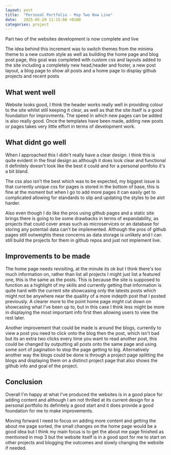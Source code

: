 ```yaml
---
layout: post
title:  "Personal Portfolio - Mvp Two Now Live"
date:   2025-05-29 11:15:00 +0100
categories: project
---
```

Part two of the websites development is now complete and live 

The idea behind this increment was to switch themes from the minima theme to a new custom style as well as building the home page and blog post page, this goal was completed with custom css and layouts added to the site including a completely new head,header and footer, a new post layout, a blog page to show all posts and a home page to display github projects and recent posts   

## What went well ## 
Website looks good, I think the header works really well in providing colour to the site whilst still keeping it clear, as well as that the site itself is a good foundation for improvments. The speed in which new pages can be added is also really good. Once the templates have been made, adding new posts or pages takes very little effort in terms of development work.  

## What didnt go well ##
When I approached this I didn't really have a clear design. I think this is quite evident in the final design as although it does look clear and functional it definitely doesn't look like the best it could and for a personal portfolio it's a bit bland.

The css also isn't the best which was to be expected, my biggest issue is that currently unique css for pages is stored in the bottom of base, this is fine at the moment but when I go to add more pages it can easily get to complicated allowing for standards to slip and updating the styles to be alot harder. 

Also even though I do like the pros using github pages and a static site brings there is going to be some drawbacks in terms of expandability, as projects that could cover areas such as microservices or an database for storing any potentail data can't be implemented. Although the pros of github pages still outweights these concerns as data storage is unlikely and I can still build the projects for them in github repos and just not implement live.      

## Improvements to be made ##

The home page needs revisiting, at the minute its ok but I think there's too much information on, rather than list all projects I might just list a featured one, this is the same as the posts. This is because the site is supposed to function as a highlight of my skills and currently getting that information is quite hard with the current site showcasing only the latests posts which might not be anywhere near the quaility of a more indepth post that I posted previously. A clearer more to the point home page might cut down on showcasing what I've been up to, but in this case I think less might be more in displaying the most important info first then allowing users to view the rest later.

Another improvement that could be made is around the blogs, currently to view a post you need to click onto the blog then the post, which isn't bad but its an extra two clicks every time you want to read another post, this could be changed by outputting all posts onto the same page and using some sort of pagination to stop the page getting to big. Alternatively another way the blogs could be done is through a project page splitting the blogs and displaying them on a distinct project page that also shows the github info and goal of the project. 


## Conclusion ## 
Overall I'm happy at what I've produced the websites is in a good place for adding content and although I am not thrilled at its current design for a personal portfolio its definitely a good start and it does provide a good foundation for me to make improvements.

Moving forward I need to focus on adding more content and getting the about me page sorted, the small changes on the home page would be a good idea but I think my main focus is to get the about me page finished as mentioned in mvp 3 but the website itself is in a good spot for me to start on other projects and blogging the outcomes and slowly changing the website if needed.    
